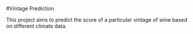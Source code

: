 #Vintage Prediction 

This project aims to predict the score of a particular vintage of wine based on different climate data. 
